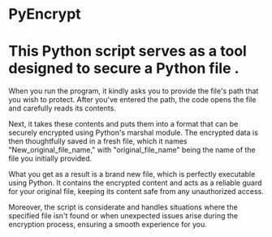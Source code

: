 # PyEncrypt
# This Python script serves as a tool designed to secure a Python file .
When you run the program, it kindly asks you to provide the file's path that you wish to protect. After you've entered the path, the code opens the file and carefully reads its contents.

Next, it takes these contents and puts them into a format that can be securely encrypted using Python's marshal module. 
The encrypted data is then thoughtfully saved in a fresh file, which it names "New_original_file_name," with "original_file_name" being the name of the file you initially provided.

What you get as a result is a brand new file, which is perfectly executable using Python. It contains the encrypted content and acts as a reliable guard for your original file, keeping its content safe from any unauthorized access.

Moreover, the script is considerate and handles situations where the specified file isn't found or when unexpected issues arise during the encryption process, ensuring a smooth experience for you.




